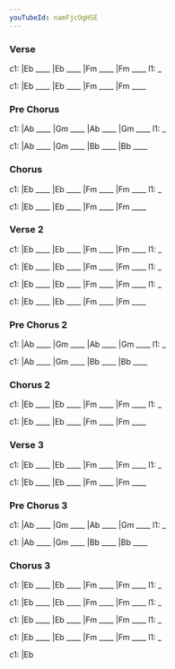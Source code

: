 ```yaml
---
youTubeId: namFjcOgHSE
---
```


### Verse

c1: |Eb ____ |Eb ____ |Fm ____ |Fm ____
l1:  _

c1: |Eb ____ |Eb ____ |Fm ____ |Fm ____

### Pre Chorus

c1: |Ab ____ |Gm ____ |Ab ____ |Gm ____
l1:  _

c1: |Ab ____ |Gm ____ |Bb ____ |Bb ____

### Chorus

c1: |Eb ____ |Eb ____ |Fm ____ |Fm ____
l1:  _

c1: |Eb ____ |Eb ____ |Fm ____ |Fm ____

### Verse 2

c1: |Eb ____ |Eb ____ |Fm ____ |Fm ____
l1:  _

c1: |Eb ____ |Eb ____ |Fm ____ |Fm ____
l1:  _

c1: |Eb ____ |Eb ____ |Fm ____ |Fm ____
l1:  _

c1: |Eb ____ |Eb ____ |Fm ____ |Fm ____

### Pre Chorus 2

c1: |Ab ____ |Gm ____ |Ab ____ |Gm ____
l1:  _

c1: |Ab ____ |Gm ____ |Bb ____ |Bb ____

### Chorus 2

c1: |Eb ____ |Eb ____ |Fm ____ |Fm ____
l1:  _

c1: |Eb ____ |Eb ____ |Fm ____ |Fm ____

### Verse 3

c1: |Eb ____ |Eb ____ |Fm ____ |Fm ____
l1:  _

c1: |Eb ____ |Eb ____ |Fm ____ |Fm ____

### Pre Chorus 3

c1: |Ab ____ |Gm ____ |Ab ____ |Gm ____
l1:  _

c1: |Ab ____ |Gm ____ |Bb ____ |Bb ____

### Chorus 3

c1: |Eb ____ |Eb ____ |Fm ____ |Fm ____
l1:  _

c1: |Eb ____ |Eb ____ |Fm ____ |Fm ____
l1:  _

c1: |Eb ____ |Eb ____ |Fm ____ |Fm ____
l1:  _

c1: |Eb ____ |Eb ____ |Fm ____ |Fm ____
l1:  _

c1: |Eb 

